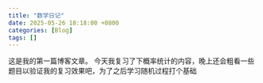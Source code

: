 ```yaml
---
title: "数学日记"
date: 2025-05-26 18:18:00 +0800
categories: [Blog]
tags: []
---
```


这是我的第一篇博客文章。
今天我复习了下概率统计的内容，晚上还会粗看一些题目以验证我的复习效果吧，为了之后学习随机过程打个基础